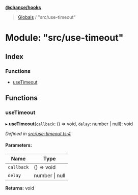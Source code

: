 **[@chance/hooks](../README.md)**

> [Globals](../globals.md) / "src/use-timeout"

# Module: "src/use-timeout"

## Index

### Functions

* [useTimeout](_src_use_timeout_.md#usetimeout)

## Functions

### useTimeout

▸ **useTimeout**(`callback`: () => void, `delay`: number \| null): void

*Defined in [src/use-timeout.ts:4](https://github.com/chaance/hooks/blob/8a20513/src/use-timeout.ts#L4)*

#### Parameters:

Name | Type |
------ | ------ |
`callback` | () => void |
`delay` | number \| null |

**Returns:** void
